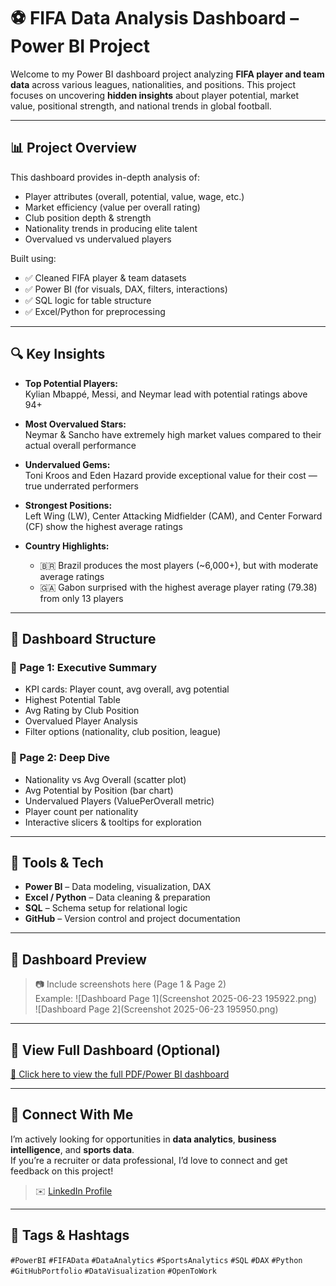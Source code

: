 # ⚽ FIFA Data Analysis Dashboard – Power BI Project

Welcome to my Power BI dashboard project analyzing **FIFA player and team data** across various leagues, nationalities, and positions. This project focuses on uncovering **hidden insights** about player potential, market value, positional strength, and national trends in global football.

---

## 📊 Project Overview

This dashboard provides in-depth analysis of:
- Player attributes (overall, potential, value, wage, etc.)
- Market efficiency (value per overall rating)
- Club position depth & strength
- Nationality trends in producing elite talent
- Overvalued vs undervalued players

Built using:
- ✅ Cleaned FIFA player & team datasets
- ✅ Power BI (for visuals, DAX, filters, interactions)
- ✅ SQL logic for table structure
- ✅ Excel/Python for preprocessing

---

## 🔍 Key Insights

- **Top Potential Players:**  
  Kylian Mbappé, Messi, and Neymar lead with potential ratings above 94+

- **Most Overvalued Stars:**  
  Neymar & Sancho have extremely high market values compared to their actual overall performance

- **Undervalued Gems:**  
  Toni Kroos and Eden Hazard provide exceptional value for their cost — true underrated performers

- **Strongest Positions:**  
  Left Wing (LW), Center Attacking Midfielder (CAM), and Center Forward (CF) show the highest average ratings

- **Country Highlights:**  
  - 🇧🇷 Brazil produces the most players (~6,000+), but with moderate average ratings  
  - 🇬🇦 Gabon surprised with the highest average player rating (79.38) from only 13 players

---

## 🧠 Dashboard Structure

### 🔹 Page 1: Executive Summary
- KPI cards: Player count, avg overall, avg potential
- Highest Potential Table
- Avg Rating by Club Position
- Overvalued Player Analysis
- Filter options (nationality, club position, league)

### 🔹 Page 2: Deep Dive
- Nationality vs Avg Overall (scatter plot)
- Avg Potential by Position (bar chart)
- Undervalued Players (ValuePerOverall metric)
- Player count per nationality
- Interactive slicers & tooltips for exploration

---

## 🧰 Tools & Tech

- **Power BI** – Data modeling, visualization, DAX
- **Excel / Python** – Data cleaning & preparation
- **SQL** – Schema setup for relational logic
- **GitHub** – Version control and project documentation

---

## 📸 Dashboard Preview

> 📷 Include screenshots here (Page 1 & Page 2)  
> Example:
> ![Dashboard Page 1](Screenshot 2025-06-23 195922.png)  
> ![Dashboard Page 2](Screenshot 2025-06-23 195950.png)

---

## 🔗 View Full Dashboard (Optional)
[📎 Click here to view the full PDF/Power BI dashboard](https://your-google-drive-or-github-link.com)

---

## 👋 Connect With Me

I’m actively looking for opportunities in **data analytics**, **business intelligence**, and **sports data**.  
If you’re a recruiter or data professional, I’d love to connect and get feedback on this project!

> ✉️ [LinkedIn Profile]([https://www.linkedin.com/in/manteshredekar/])


---

## 📌 Tags & Hashtags

`#PowerBI` `#FIFAData` `#DataAnalytics` `#SportsAnalytics` `#SQL` `#DAX` `#Python` `#GitHubPortfolio` `#DataVisualization` `#OpenToWork`

